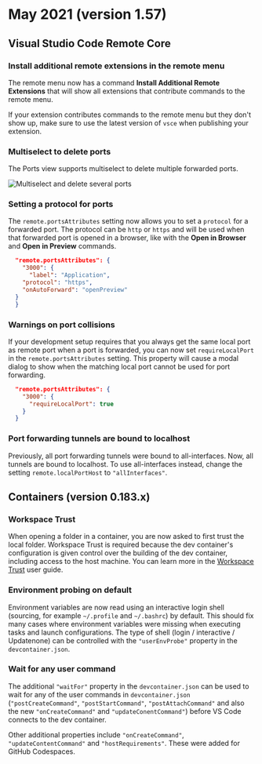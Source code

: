 # May 2021 (version 1.57)

## Visual Studio Code Remote Core

### Install additional remote extensions in the remote menu

The remote menu now has a command **Install Additional Remote Extensions** that will show all extensions that contribute commands to the remote menu.

If your extension contributes commands to the remote menu but they don't show up, make sure to use the latest version of `vsce` when publishing your extension.

### Multiselect to delete ports

The Ports view supports multiselect to delete multiple forwarded ports.

![Multiselect and delete several ports](images/1_57/port-multi-delete.gif)

### Setting a protocol for ports

The `remote.portsAttributes` setting now allows you to set a `protocol` for a forwarded port. The protocol can be `http` or `https` and will be used when that forwarded port is opened in a browser, like with the **Open in Browser** and **Open in Preview** commands.

```json
  "remote.portsAttributes": {
    "3000": {
      "label": "Application",
    "protocol": "https",
    "onAutoForward": "openPreview"
  }
  }
```

### Warnings on port collisions

If your development setup requires that you always get the same local port as remote port when a port is forwarded, you can now set `requireLocalPort` in the `remote.portsAttributes` setting. This property will cause a modal dialog to show when the matching local port cannot be used for port forwarding.

```json
  "remote.portsAttributes": {
    "3000": {
      "requireLocalPort": true
    }
  }
```

### Port forwarding tunnels are bound to localhost

Previously, all port forwarding tunnels were bound to all-interfaces. Now, all tunnels are bound to localhost. To use all-interfaces instead, change the setting `remote.localPortHost` to `"allInterfaces"`.

## Containers (version 0.183.x)

### Workspace Trust

When opening a folder in a container, you are now asked to first trust the local folder. Workspace Trust is required because the dev container's configuration is given control over the building of the dev container, including access to the host machine. You can learn more in the [Workspace Trust](https://code.visualstudio.com/docs/editor/workspace-trust) user guide.

### Environment probing on default

Environment variables are now read using an interactive login shell (sourcing, for example `~/.profile` and `~/.bashrc`) by default. This should fix many cases where environment variables were missing when executing tasks and launch configurations. The type of shell (login / interactive / Updatenone) can be controlled with the `"userEnvProbe"` property in the `devcontainer.json`.

### Wait for any user command

The additional `"waitFor"` property in the `devcontainer.json` can be used to wait for any of the user commands in `devcontainer.json` (`"postCreateCommand"`, `"postStartCommand"`, `"postAttachCommand"` and also the new `"onCreateCommand"` and `"updateConentCommand"`) before VS Code connects to the dev container.

Other additional properties include `"onCreateCommand"`, `"updateContentCommand"` and `"hostRequirements"`. These were added for GitHub Codespaces.
